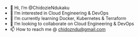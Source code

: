 - 👋 Hi, I’m @ChidozieNdukaku
- 👀 I’m interested in Cloud Engineering & DevOps
- 🌱 I’m currently learning Docker, Kubernetes & Terraform
- 💞️ I’m looking to collaborate on Cloud Engineering & DevOps
- 📫 How to reach me @ chidozndu@gmail.com 

<!---
ChidozieNdukaku/ChidozieNdukaku is a ✨ special ✨ repository because its `README.md` (this file) appears on your GitHub profile.
You can click the Preview link to take a look at your changes.
--->
